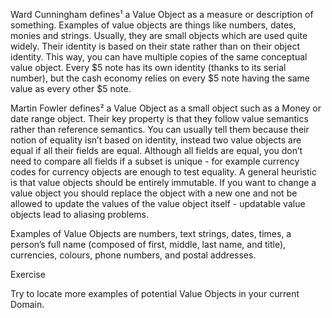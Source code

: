 Ward Cunningham defines¹ a Value Object as a measure or description of something. Examples of value objects are things like numbers, dates, monies and strings. Usually, they are small objects which are used quite widely. Their identity is based on their state rather than on their object identity. This way, you can have multiple copies of the same conceptual value object. Every $5 note has its own identity \(thanks to its serial number\), but the cash economy relies on every $5 note having the same value as every other $5 note.

Martin Fowler defines² a Value Object as a small object such as a Money or date range object. Their key property is that they follow value semantics rather than reference semantics. You can usually tell them because their notion of equality isn’t based on identity, instead two value objects are equal if all their fields are equal. Although all fields are equal, you don’t need to compare all fields if a subset is unique - for example currency codes for currency objects are enough to test equality. A general heuristic is that value objects should be entirely immutable. If you want to change a value object you should replace the object with a new one and not be allowed to update the values of the value object itself - updatable value objects lead to aliasing problems.

Examples of Value Objects are numbers, text strings, dates, times, a person’s full name \(composed of first, middle, last name, and title\), currencies, colours, phone numbers, and postal addresses.

Exercise

Try to locate more examples of potential Value Objects in your current Domain.

